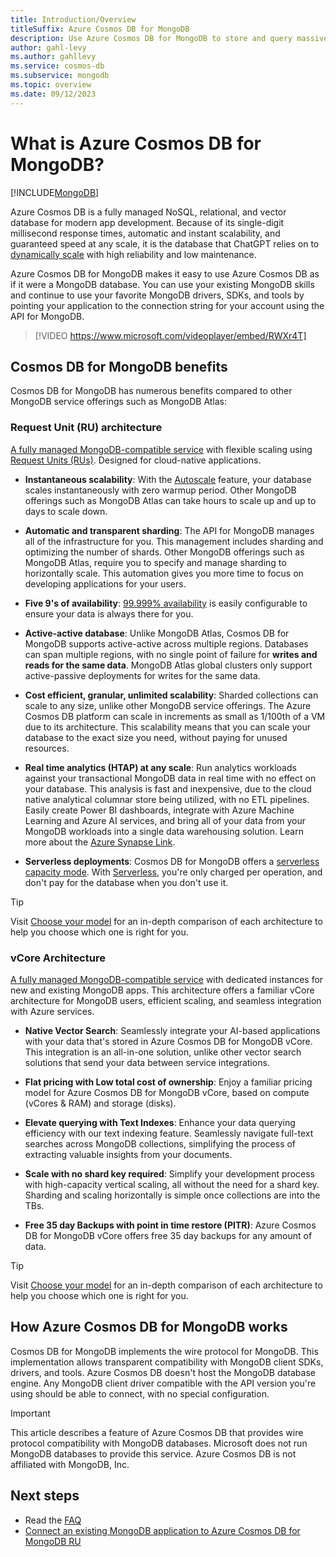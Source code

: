 ```yaml
---
title: Introduction/Overview
titleSuffix: Azure Cosmos DB for MongoDB
description: Use Azure Cosmos DB for MongoDB to store and query massive amounts of data using popular open-source drivers.
author: gahl-levy
ms.author: gahllevy
ms.service: cosmos-db
ms.subservice: mongodb
ms.topic: overview
ms.date: 09/12/2023
---
```


# What is Azure Cosmos DB for MongoDB?

[!INCLUDE[MongoDB](../includes/appliesto-mongodb.md)]

Azure Cosmos DB is a fully managed NoSQL, relational, and vector database for modern app development. Because of its single-digit millisecond response times, automatic and instant scalability, and guaranteed speed at any scale, it is the database that ChatGPT relies on to [dynamically scale](../introduction.md) with high reliability and low maintenance. 

Azure Cosmos DB for MongoDB makes it easy to use Azure Cosmos DB as if it were a MongoDB database. You can use your existing MongoDB skills and continue to use your favorite MongoDB drivers, SDKs, and tools by pointing your application to the connection string for your account using the API for MongoDB.

> [!VIDEO https://www.microsoft.com/videoplayer/embed/RWXr4T]

## Cosmos DB for MongoDB benefits

Cosmos DB for MongoDB has numerous benefits compared to other MongoDB service offerings such as MongoDB Atlas:

### Request Unit (RU) architecture

[A fully managed MongoDB-compatible service](./ru/introduction.md) with flexible scaling using [Request Units (RUs)](../request-units.md). Designed for cloud-native applications.

- **Instantaneous scalability**: With the [Autoscale](../provision-throughput-autoscale.md) feature, your database scales instantaneously with zero warmup period. Other MongoDB offerings such as MongoDB Atlas can take hours to scale up and up to days to scale down.

- **Automatic and transparent sharding**: The API for MongoDB manages all of the infrastructure for you. This management includes sharding and optimizing the number of shards. Other MongoDB offerings such as MongoDB Atlas, require you to specify and manage sharding to horizontally scale. This automation gives you more time to focus on developing applications for your users.

- **Five 9's of availability**: [99.999% availability](../high-availability.md) is easily configurable to ensure your data is always there for you.

- **Active-active database**: Unlike MongoDB Atlas, Cosmos DB for MongoDB supports active-active across multiple regions. Databases can span multiple regions, with no single point of failure for **writes and reads for the same data**. MongoDB Atlas global clusters only support active-passive deployments for writes for the same data.  
- **Cost efficient, granular, unlimited scalability**: Sharded collections can scale to any size, unlike other MongoDB service offerings. The Azure Cosmos DB platform can scale in increments as small as 1/100th of a VM due to its architecture. This scalability means that you can scale your database to the exact size you need, without paying for unused resources.

- **Real time analytics (HTAP) at any scale**: Run analytics workloads against your transactional MongoDB data in real time with no effect on your database. This analysis is fast and inexpensive, due to the cloud native analytical columnar store being utilized, with no ETL pipelines. Easily create Power BI dashboards, integrate with Azure Machine Learning and Azure AI services, and bring all of your data from your MongoDB workloads into a single data warehousing solution. Learn more about the [Azure Synapse Link](../synapse-link.md).

- **Serverless deployments**: Cosmos DB for MongoDB offers a [serverless capacity mode](../serverless.md). With [Serverless](../serverless.md), you're only charged per operation, and don't pay for the database when you don't use it.

> [!TIP]
> Visit [Choose your model](./choose-model.md) for an in-depth comparison of each architecture to help you choose which one is right for you.

### vCore Architecture

[A fully managed MongoDB-compatible service](./vcore/introduction.md) with dedicated instances for new and existing MongoDB apps. This architecture offers a familiar vCore architecture for MongoDB users, efficient scaling, and seamless integration with Azure services.

- **Native Vector Search**: Seamlessly integrate your AI-based applications with your data that's stored in Azure Cosmos DB for MongoDB vCore. This integration is an all-in-one solution, unlike other vector search solutions that send your data between service integrations.  

- **Flat pricing with Low total cost of ownership**: Enjoy a familiar pricing model for Azure Cosmos DB for MongoDB vCore, based on compute (vCores & RAM) and storage (disks).

- **Elevate querying with Text Indexes**: Enhance your data querying efficiency with our text indexing feature. Seamlessly navigate full-text searches across MongoDB collections, simplifying the process of extracting valuable insights from your documents.

- **Scale with no shard key required**: Simplify your development process with high-capacity vertical scaling, all without the need for a shard key. Sharding and scaling horizontally is simple once collections are into the TBs.

- **Free 35 day Backups with point in time restore (PITR)**: Azure Cosmos DB for MongoDB vCore offers free 35 day backups for any amount of data.

> [!TIP]
> Visit [Choose your model](./choose-model.md) for an in-depth comparison of each architecture to help you choose which one is right for you.

## How Azure Cosmos DB for MongoDB works

Cosmos DB for MongoDB implements the wire protocol for MongoDB. This implementation allows transparent compatibility with MongoDB client SDKs, drivers, and tools. Azure Cosmos DB doesn't host the MongoDB database engine. Any MongoDB client driver compatible with the API version you're using should be able to connect, with no special configuration.

> [!IMPORTANT]
> This article describes a feature of Azure Cosmos DB that provides wire protocol compatibility with MongoDB databases. Microsoft does not run MongoDB databases to provide this service. Azure Cosmos DB is not affiliated with MongoDB, Inc.

## Next steps

- Read the [FAQ](faq.yml)
- [Connect an existing MongoDB application to Azure Cosmos DB for MongoDB RU](connect-account.md)
